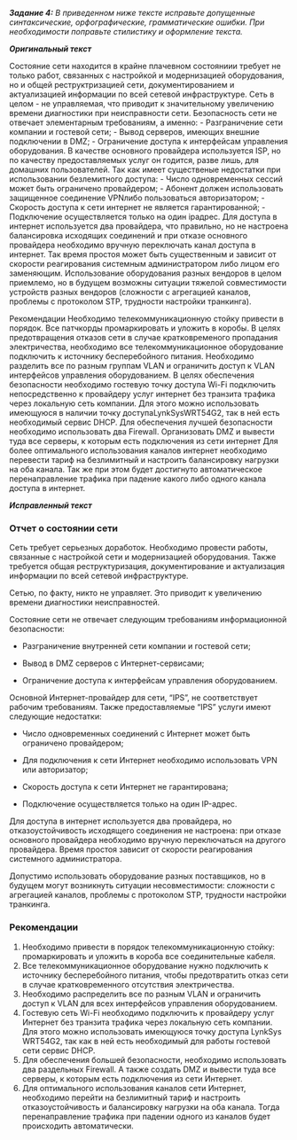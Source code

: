 **_Задание 4:_** *В приведенном ниже тексте исправьте 	допущенные синтаксические, орфографические, 	грамматические ошибки. При необходимости 	поправьте стилистику и оформление 	текста.*

**_Оригинальный текст_**

Состояние сети находится в крайне плачевном состояниии требует не только работ, связанных с настройкой и модернизацией оборудования, но и общей реструктризацией сети, документированием и актуализацией информации по всей сетевой инфраструктуре.
Сеть в целом - не управляемая, что приводит к значительному увеличению времени диагностики при неисправности сети.
Безопасность сети не отвечает элементарным требованиям, а именно:
	- Разграничение 	сети компании и гостевой сети;
	- Вывод 	серверов, имеющих внешние подключении 	в DMZ;
	- Ограничение 	доступа к интерфейсам управления 	оборудования.
В качестве основного провайдера используется ISP, но по качеству предоставляемых услуг он годится, разве лишь, для домашних пользователей. Так как имеет существеные недостатки при использовании безлемитного доступа:
	- Число 	одновременных сессий может быть 	ограничено провайдером;
	- Абонент 	должен использовать защищенное 	соединение VPNлибо 	пользоваться авторизатором;
	- Скорость 	доступа к сети интернет не является 	гарантированной;
	- Подключение 	осуществляется только на один ipадрес.
Для доступа в интернет используется два провайдера, что правильно, но не настроена балансировка исходящих соединений и при отказе основного провайдера необходимо вручную переключать канал доступа в интернет. Так время простоя может быть существенным и зависит от скорости реагирования системным администратором либо лицом его заменяющим.
Использование оборудования разных вендоров в целом приемлемо, но в будущем возможны ситуации тяжелой совместимости устройств разных вендоров (сложности с агрегацией каналов, проблемы с протоколом STP, трудности настройки транкинга).

Рекомендации
Необходимо телекоммуникационную стойку привести в порядок. Все патчкорды промаркировать и уложить в коробы.
В целях предотвращения отказов сети в случае кратковременого пропадания электричества, необходимо все телекоммуникационное оборудование подключить к источнику бесперебойного питания.
Необходимо разделить все по разным группам VLAN и ограничить доступ к VLAN интерфейсов управления оборудованием.
В целях обеспечения безопасности необходимо гостевую точку доступа Wi-Fi подключить непосредственно к провайдеру услуг интернет без транзита трафика через локальную сеть компании. Для этого можно использовать имеющуюся в наличии точку доступаLynkSysWRT54G2, так в ней есть необходимый сервис DHCP.
Для обеспечения лучшей безопасности необходимо использовать два Firewall. Организовать DMZ и вывести туда все серверы, к которым есть подключения из сети интернет
Для более оптимального использования каналов интернет необходимо перевести тариф на безлимитный и настроить балансировку нагрузки на оба канала. Так же при этом будет достигнуто автоматическое перенаправление трафика при падение какого либо одного канала доступа в интернет.


**_Исправленный текст_**

### Отчет о состоянии сети
Сеть требует серьезных доработок. Необходимо провести работы, связанные с настройкой сети и модернизацией оборудования. Также требуется общая реструктуризация, документирование и актуализация информации по всей сетевой инфраструктуре.

Сетью, по факту, никто не управляет. Это приводит к увеличению времени диагностики неисправностей.


Состояние сети не отвечает следующим требованиям информационной безопасности:

- Разграничение внутренней сети компании и гостевой сети;

- Вывод в DMZ серверов с Интернет-сервисами;

- Ограничение доступа к интерфейсам управления оборудованием.


Основной Интернет-провайдер для сети, “IPS”, не соответствует рабочим требованиям. Также предоставляемые “IPS” услуги имеют следующие недостатки:

- Число одновременных соединений с Интернет может быть ограничено провайдером;

- Для подключения к сети Интернет необходимо использовать VPN или авторизатор;

- Скорость доступа к сети Интернет не гарантирована;

- Подключение осуществляется только на один IP-адрес.


Для доступа в интернет используется два провайдера, но отказоустойчивость исходящего соединения не настроена: при отказе основного провайдера необходимо вручную переключаться на другого провайдера. Время простоя зависит от скорости реагирования системного администратора.

Допустимо использовать оборудование разных поставщиков, но в будущем могут возникнуть ситуации несовместимости: сложности с агрегацией каналов, проблемы с протоколом STP, трудности настройки транкинга.

### Рекомендации
1. Необходимо привести в порядок телекоммуникационную стойку: промаркировать и уложить в короба все соединительные кабеля.
2. Все телекоммуникационное оборудование нужно подключить к источнику бесперебойного питания, чтобы предотвратить отказ сети в случае кратковременного отсутствия электричества.
3. Необходимо распределить все по разным VLAN и ограничить доступ к VLAN для всех интерфейсов управления оборудованием.
4. Гостевую сеть Wi-Fi необходимо подключить к провайдеру услуг Интернет без транзита трафика через локальную сеть компании. Для этого можно использовать имеющуюся точку доступа LynkSys WRT54G2, так как в ней есть необходимый для работы гостевой сети сервис DHCP.
5. Для обеспечения большей безопасности, необходимо использовать два раздельных Firewall. А также создать DMZ и вывести туда все серверы, к которым есть подключения из сети Интернет.
6. Для оптимального использования каналов сети Интернет, необходимо перейти на безлимитный тариф и настроить отказоустойчивость и балансировку нагрузки на оба канала. Тогда перенаправление трафика при падении одного из каналов будет происходить автоматически.
